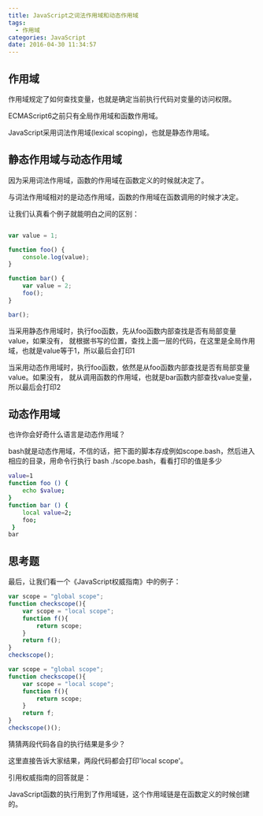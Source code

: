 ```yaml
---
title: JavaScript之词法作用域和动态作用域
tags:
  - 作用域
categories: JavaScript
date: 2016-04-30 11:34:57
---
```


## 作用域

作用域规定了如何查找变量，也就是确定当前执行代码对变量的访问权限。

ECMAScript6之前只有全局作用域和函数作用域。

JavaScript采用词法作用域(lexical scoping)，也就是静态作用域。

## 静态作用域与动态作用域

因为采用词法作用域，函数的作用域在函数定义的时候就决定了。

与词法作用域相对的是动态作用域，函数的作用域在函数调用的时候才决定。

让我们认真看个例子就能明白之间的区别：

```js

var value = 1;

function foo() {
    console.log(value);
}

function bar() {
    var value = 2;
    foo();
}

bar();
```

当采用静态作用域时，执行foo函数，先从foo函数内部查找是否有局部变量value，如果没有，
就根据书写的位置，查找上面一层的代码，在这里是全局作用域，也就是value等于1，所以最后会打印1

当采用动态作用域时，执行foo函数，依然是从foo函数内部查找是否有局部变量value。如果没有，
就从调用函数的作用域，也就是bar函数内部查找value变量，所以最后会打印2

## 动态作用域

也许你会好奇什么语言是动态作用域？

bash就是动态作用域，不信的话，把下面的脚本存成例如scope.bash，然后进入相应的目录，用命令行执行 bash ./scope.bash，看看打印的值是多少

```bash
value=1
function foo () {
    echo $value;
}
function bar () {
    local value=2;
    foo;
 }
bar
```


## 思考题

最后，让我们看一个《JavaScript权威指南》中的例子：

```js
var scope = "global scope";
function checkscope(){
    var scope = "local scope";
    function f(){
        return scope;
    }
    return f();
}
checkscope();
```

```js
var scope = "global scope";
function checkscope(){
    var scope = "local scope";
    function f(){
        return scope;
    }
    return f;
}
checkscope()();
```

猜猜两段代码各自的执行结果是多少？

这里直接告诉大家结果，两段代码都会打印'local scope'。

引用权威指南的回答就是：

JavaScript函数的执行用到了作用域链，这个作用域链是在函数定义的时候创建的。
